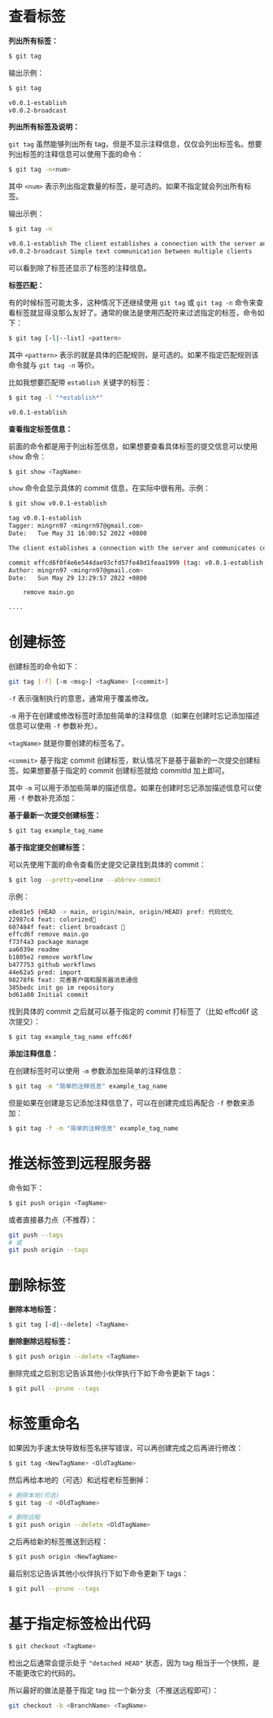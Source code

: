 # 查看标签

**列出所有标签：**

```bash
$ git tag
```

输出示例：

```bash
$ git tag

v0.0.1-establish
v0.0.2-broadcast
```

**列出所有标签及说明：**

`git tag` 虽然能够列出所有 tag，但是不显示注释信息，仅仅会列出标签名。想要列出标签的注释信息可以使用下面的命令：

```bash
$ git tag -n<num>
```

其中 `<num>` 表示列出指定数量的标签，是可选的。如果不指定就会列出所有标签。

输出示例：

```bash
$ git tag -n

v0.0.1-establish The client establishes a connection with the server and communicates correctly 🚀
v0.0.2-broadcast Simple text communication between multiple clients
```

可以看到除了标签还显示了标签的注释信息。

**标签匹配：**

有的时候标签可能太多，这种情况下还继续使用 `git tag` 或 `git tag -n` 命令来查看标签就显得没那么友好了。通常的做法是使用匹配符来过滤指定的标签，命令如下：

```bash
$ git tag [-l|--list] <pattern>
```

其中 `<pattern>` 表示的就是具体的匹配规则，是可选的。如果不指定匹配规则该命令就与 `git tag -n` 等价。

比如我想要匹配带 `establish` 关键字的标签：

```bash
$ git tag -l "*establish*"

v0.0.1-establish
```

**查看指定标签信息：**

前面的命令都是用于列出标签信息，如果想要查看具体标签的提交信息可以使用 `show` 命令：

```bash
$ git show <TagName>
```

`show` 命令会显示具体的 commit 信息，在实际中很有用。示例：

```bash
$ git show v0.0.1-establish

tag v0.0.1-establish
Tagger: mingrn97 <mingrn97@gmail.com>
Date:   Tue May 31 16:00:52 2022 +0800

The client establishes a connection with the server and communicates correctly 🚀

commit effcd6f0f4e6e544dae93cfd57fe40d1feaa1999 (tag: v0.0.1-establish, tag: show)
Author: mingrn97 <mingrn97@gmail.com>
Date:   Sun May 29 13:29:57 2022 +0800

    remove main.go

....
```

# 创建标签

创建标签的命令如下：

```bash
git tag [-f] [-m <msg>] <tagName> [<commit>]
```

`-f` 表示强制执行的意思，通常用于覆盖修改。

`-m` 用于在创建或修改标签时添加些简单的注释信息（如果在创建时忘记添加描述信息可以使用 `-f` 参数补充）。

`<tagName>` 就是你要创建的标签名了。

`<commit>` 基于指定 commit 创建标签，默认情况下是基于最新的一次提交创建标签。如果想要基于指定的 commit 创建标签就给 commitId 加上即可。

其中 `-m` 可以用于添加些简单的描述信息。如果在创建时忘记添加描述信息可以使用 `-f` 参数补充添加：

**基于最新一次提交创建标签：**

```bash
$ git tag example_tag_name
```

**基于指定提交创建标签：**

可以先使用下面的命令查看历史提交记录找到具体的 commit：

```bash
$ git log --pretty=oneline --abbrev-commit
```

示例：

```bash
e8e81e5 (HEAD -> main, origin/main, origin/HEAD) pref: 代码优化
22987c4 feat: colorized🌈
607484f feat: client broadcast 📣
effcd6f remove main.go
f73f4a3 package manage
aa6039e readme
b1805e2 remove workflow
b477753 github workflows
44e62a5 pred: import
98278f6 feat: 完善客户端和服务器消息通信
385bedc init go im repository
bd61a80 Initial commit
```

找到具体的 commit 之后就可以基于指定的 commit 打标签了（比如 effcd6f 这次提交）：

```bash
$ git tag example_tag_name effcd6f
```

**添加注释信息：**

在创建标签时可以使用 `-m` 参数添加些简单的注释信息：

```bash
$ git tag -m "简单的注释信息" example_tag_name
```

但是如果在创建是忘记添加注释信息了，可以在创建完成后再配合 `-f` 参数来添加：

```bash
$ git tag -f -m "简单的注释信息" example_tag_name
```

# 推送标签到远程服务器

命令如下：

```bash
$ git push origin <TagName>
```

或者直接暴力点（不推荐）：

```bash
git push --tags
# 或
git push origin --tags
```

# 删除标签

**删除本地标签：**

```bash
$ git tag [-d|--delete] <TagName>
```

**删除删除远程标签：**

```bash
$ git push origin --delete <TagName>
```

删除完成之后别忘记告诉其他小伙伴执行下如下命令更新下 tags：

```bash
$ git pull --prune --tags
```

# 标签重命名

如果因为手速太快导致标签名拼写错误，可以再创建完成之后再进行修改：

```bash
$ git tag <NewTagName> <OldTagName>
```

然后再给本地的（可选）和远程老标签删掉：

```bash
# 删除本地(可选)
$ git tag -d <OldTagName>

# 删除远程
$ git push origin --delete <OldTagName>
```

之后再给新的标签推送到远程：

```bash
$ git push origin <NewTagName>
```

最后别忘记告诉其他小伙伴执行下如下命令更新下 tags：

```bash
$ git pull --prune --tags
```

# 基于指定标签检出代码

```bash
$ git checkout <TagName>
```

检出之后通常会提示处于 `"detached HEAD"` 状态，因为 tag 相当于一个快照，是不能更改它的代码的。

所以最好的做法是基于指定 tag 拉一个新分支（不推送远程即可）：

```bash
git checkout -b <BranchName> <TagName>
```

